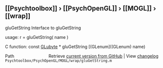 ## [[Psychtoolbox]] &#8250; [[PsychOpenGL]] &#8250; [[MOGL]] &#8250; [[wrap]]

gluGetString  Interface to gluGetString  
  
usage:  r = gluGetString( name )  
  
C function:  const [GLubyte](GLubyte) \* gluGetString [(GLenum]((GLenum) name)  




<div class="code_header" style="text-align:right;">
  <span style="float:left;">Path&nbsp;&nbsp;</span> <span class="counter">Retrieve <a href=
  "https://raw.github.com/Psychtoolbox-3/Psychtoolbox-3/beta/Psychtoolbox/PsychOpenGL/MOGL/wrap/gluGetString.m">current version from GitHub</a> | View <a href=
  "https://github.com/Psychtoolbox-3/Psychtoolbox-3/commits/beta/Psychtoolbox/PsychOpenGL/MOGL/wrap/gluGetString.m">changelog</a></span>
</div>
<div class="code">
  <code>Psychtoolbox/PsychOpenGL/MOGL/wrap/gluGetString.m</code>
</div>

